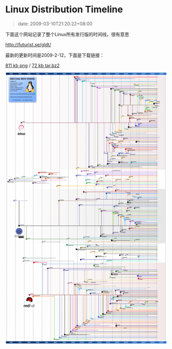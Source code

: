 # Linux Distribution Timeline
>date: 2009-03-10T21:20:22+08:00


下面这个网站记录了整个Linux所有发行版的时间线，很有意思  

<http://futurist.se/gldt/>


最新的更新时间是2009-2-12，下面是下载链接：  

[811 kb png](http://futurist.se/gldt/gldt92.png) / [72 kb tar.bz2](http://futurist.se/gldt/gldt92.tar.bz2)


[![gldt92](/assets/images/coolshell.cn/wp-content/uploads/2009/03/gldt92-612x1024.png "gldt92")](https://coolshell.cn/wp-content/uploads/2009/03/gldt92.png)


